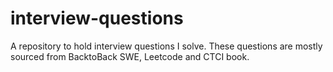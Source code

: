 # interview-questions

A repository to hold interview questions I solve. These questions are mostly sourced from BacktoBack SWE, Leetcode and CTCI book. 